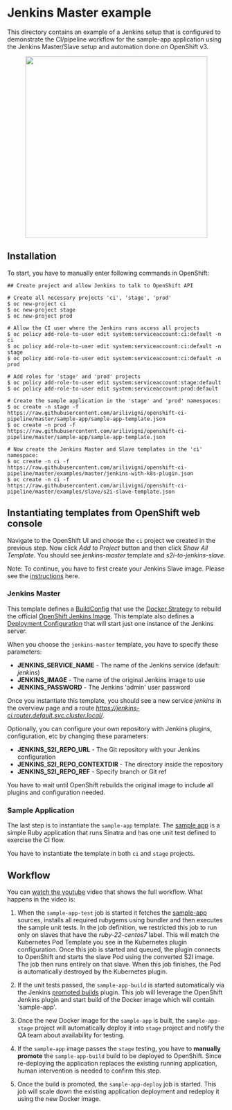 # Jenkins Master example

This directory contains an example of a Jenkins setup that is configured to
demonstrate the CI/pipeline workflow for the sample-app application using the
Jenkins Master/Slave setup and automation done on OpenShift v3.

<p align="center">
<img width="420" src="https://raw.githubusercontent.com/arilivigni/openshift-ci-pipeline/master/jenkins-flow.png"/>
</p>

## Installation

To start, you have to manually enter following commands in OpenShift:


```console
## Create project and allow Jenkins to talk to OpenShift API

# Create all necessary projects 'ci', 'stage', 'prod'
$ oc new-project ci
$ oc new-project stage
$ oc new-project prod

# Allow the CI user where the Jenkins runs access all projects
$ oc policy add-role-to-user edit system:serviceaccount:ci:default -n ci
$ oc policy add-role-to-user edit system:serviceaccount:ci:default -n stage
$ oc policy add-role-to-user edit system:serviceaccount:ci:default -n prod

# Add roles for 'stage' and 'prod' projects
$ oc policy add-role-to-user edit system:serviceaccount:stage:default
$ oc policy add-role-to-user edit system:serviceaccount:prod:default

# Create the sample application in the 'stage' and 'prod' namespaces:
$ oc create -n stage -f https://raw.githubusercontent.com/arilivigni/openshift-ci-pipeline/master/sample-app/sample-app-template.json
$ oc create -n prod -f https://raw.githubusercontent.com/arilivigni/openshift-ci-pipeline/master/sample-app/sample-app-template.json

# Now create the Jenkins Master and Slave templates in the 'ci' namespace:
$ oc create -n ci -f https://raw.githubusercontent.com/arilivigni/openshift-ci-pipeline/master/examples/master/jenkins-with-k8s-plugin.json
$ oc create -n ci -f https://raw.githubusercontent.com/arilivigni/openshift-ci-pipeline/master/examples/slave/s2i-slave-template.json
```

## Instantiating templates from OpenShift web console

Navigate to the OpenShift UI and choose the `ci` project we created in the previous
step. Now click *Add to Project* button and then click *Show All
Template*. You should see *jenkins-master* template and *s2i-to-jenkins-slave*.

Note: To continue, you have to first create your Jenkins Slave image. Please see
the [instructions](examples/slave/README.md) here.

### Jenkins Master

This template defines a
[BuildConfig](https://docs.openshift.org/latest/dev_guide/builds.html#defining-a-buildconfig)
that use the [Docker
Strategy](https://docs.openshift.org/latest/dev_guide/builds.html#docker-strategy-options)
to rebuild the official [OpenShift Jenkins Image](https://github.com/openshift/jenkins).
This template also defines a [Deployment Configuration](https://docs.openshift.org/latest/dev_guide/deployments.html#creating-a-deployment-configuration) that will start just one instance
of the Jenkins server.

When you choose the `jenkins-master` template, you have to specify these parameters:

* **JENKINS_SERVICE_NAME** - The name of the Jenkins service (default: *jenkins*)
* **JENKINS_IMAGE** - The name of the original Jenkins image to use
* **JENKINS_PASSWORD** - The Jenkins 'admin' user password

Once you instantiate this template, you should see a new service *jenkins* in
the overview page and a route *https://jenkins-ci.router.default.svc.cluster.local/*.

Optionally, you can configure your own repository with Jenkins plugins,
configuration, etc by changing these parameters:

* **JENKINS_S2I_REPO_URL** - The Git repository with your Jenkins configuration
* **JENKINS_S2I_REPO_CONTEXTDIR** - The directory inside the repository
* **JENKINS_S2I_REPO_REF** - Specify branch or Git ref

You have to wait until OpenShift rebuilds the original image to include all
plugins and configuration needed.

### Sample Application

The last step is to instantiate the `sample-app` template. The [sample
app](sample-app) is a simple Ruby application
that runs Sinatra and has one unit test defined to exercise the CI flow.

You have to instantiate the template in both `ci` and `stage` projects.

## Workflow

You can [watch the youtube](https://www.youtube.com/watch?v=HsdmSaz1zhs)
video that shows the full workflow. What happens in the video is:

1. When the `sample-app-test` job is started it fetches the [sample-app](sample-app) sources,
   installs all required rubygems using bundler and then executes the sample unit tests.
   In the job definition, we restricted this job to run only on slaves that have
   the *ruby-22-centos7* label. This will match the Kubernetes Pod Template you see
   in the Kubernetes plugin configuration. Once this job is started and queued,
   the plugin connects to OpenShift and starts the slave Pod using the converted
   S2I image. The job then runs entirely on that slave.
   When this job finishes, the Pod is automatically destroyed by the Kubernetes
   plugin.

2. If the unit tests passed, the `sample-app-build` is started automatically via
   the Jenkins [promoted builds](https://wiki.jenkins-ci.org/display/JENKINS/Promoted+Builds+Plugin)
   plugin. This job will leverage the OpenShift Jenkins plugin and start
   build of the Docker image which will contain 'sample-app'.

3. Once the new Docker image for the `sample-app` is built, the
   `sample-app-stage` project will automatically deploy it into `stage` project
   and notify the QA team about availability for testing.

3. If the `sample-app` image passes the `stage` testing, you have to **manually
   promote** the `sample-app-build` build to be deployed to OpenShift. Since
   re-deploying the application replaces the existing running application, human
   intervention is needed to confirm this step.

4. Once the build is promoted, the `sample-app-deploy` job is started. This job
   will scale down the existing application deployment and redeploy it using the
   new Docker image.
